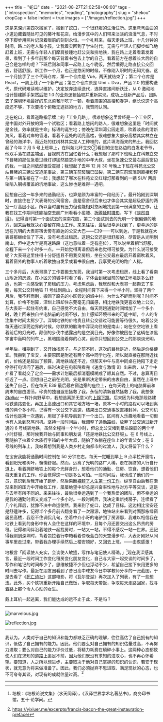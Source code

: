 +++
title = "蛇口"
date = "2021-08-27T21:02:58+08:00"
tags = ["introspection", "memories", "reading", "photography"]
slug = "shekou"
dropCap = false
indent = true
images = ["/images/reflection.jpg"]
+++

这是来深圳第四次搬家了，搬到了蛇口，一个很舒服的生活住所。这里弯弯曲曲的小道边藏着随处可见的藤叶和花店，给漫步其中的人们带来淡淡的浪漫气息，不时停下脚步用照片记录着眼前的刻刻永恒。一个礼拜来，每天走路上班，十几分钟的时间，路上的老人和小孩，让我着实回到了学生时代。无需与年轻人们脚步如飞地赶着上班，无需与年轻人们摩肩接踵地赶公交和挤地铁，我在路上走着看着发着呆，看到了十多年前那个每天背着书包去上学的自己，看着前方在想着长大后的自己会是怎样的呢？下班后则和同事一起路上吃个晚饭，然后懒得走路直接公交回去，舒适舒服。新工作一个月，也正是悠闲的时候，不像刚入职时的无知亢奋。这一个月接手了三个代码仓库，第一个仓库是 Vue，两天就结束了；第二个仓库是 React，一周上线了一个新产品；第三个仓库原是 Umi + Dva，产品 2.0 的重构迭代，原代码难读难以维护，决定放弃连续迭代，选择直接间断跃迁，从 0 激动地设计搭建脚手架然后把 1.0 的业务逻辑抽取并重新实现。成功上线新产品后，团队去了深圳环境最好的东北菜餐厅吃了一顿，看着周围的高楼和春笋，组长说这个高度还不够，下次要找个俯瞰无遮挡的地方，我赞同认同。

走在蛇口，看着道路指示牌上的「工业几路」，很难想象这里曾经是一个工业区，是中国对外开放的第一个试验区；看着路上悠闲的路人，很难想象这里是「时间就是金钱，效率就是生命」标语的诞生地；傍晚在深圳湾公园走着，吹着淡盐的清新海风，看着对岸的香港，看着不远处的明亮高楼，很难想象大部分高楼其实林立在曾经的海洋中，而近处的红树林其实是人工种植的，这片填海而来的热土。我回忆起了今年 2 月 5 号上班早上，在科苑北环立交②看到的坐在路边的白发老爷爷，他双手落在膝盖端坐，目视前方在回忆着什么；我想起了那时下班晚上在科苑立交下目睹的那位急着过绿灯却猛然踏空扑地的中年大叔，坐在急速公交最右最后窗边的我，一目之间依然很受震撼；我想起了去年 12 月 30 号晚上下班在科苑北公交站目睹的三辆公交追尾事故，第三辆车前玻璃已凹裂，第二辆车前玻璃则直接粉碎与第一辆车接在了一起；我想起了哪次在科苑立交红绿灯那看到的一辆 SUV 两后轮陷入钢板覆盖的坑地事故，这么惨也是难得一遇吧。

回想自己这一年多来的通勤经历，也算是颇为丰富的一段经历了。最开始刚到深圳时，直接住在了大表哥的公司宿舍，虽是宿舍但后来也才体会其实是超级舒适的两室一厅高层小区，所以当时虽有压力但也能相对悠闲地找到第一份满意的工作，让我在找工作期间还能抽空去趟广州看看小蛮腰、[折腾延时摄影](/tech/timelapse-with-raspi/)、写下《[淡然自得](/life/zen/)》。记得当时第一个面试去的深南花园，第二个面试则去的光明一个很偏僻的地方，回来后我就决心要留在南山工作。来来往往，最后很幸运找到了，更幸运的是远在光明的大表哥宿舍旁有直达的公交大巴——E39——可以到达，于是我就在大表哥那继续住了下来，没有考虑过租房。这趟公交还是很舒服的，尽管是从光明到南山，但中途大半是高速路段（这也意味着一定有座位），可以说坐着相当舒服，全程下来一个小时多一点，一开始觉得离谱但后来也觉得可接受。为什么说可接受呢？大表哥这里住得十分舒适且不用我交房租，坐在公交最右最后开着窗吹着风，看着窗外的物事人听着歌独自发呆或看书很自由，我享受光明的路广人稀。

三个多月后，大表哥换了工作要搬去东莞，我当时第一次考虑租房，线上看了看南山附近的房源，在小区旁的城中村看了看，才体会到我目前的居住环境是多么舒适，也第一次感受到了房租的压力。考虑焦虑后，我居然和大表哥一起搬去了东莞，每天公交转地铁 11 号线到南山，全程时间算下来得一个半小时，坚持了两个月后，我不辞而别，搬回了原先的小区旁边的城中村。为什么不辞而别呢？时间不划算，价格不划算，深圳上班却住东莞毫无归属感，相比地铁我更喜欢地上公交，与大表哥一起住有约束，自己感觉不大自由。每天两趟通勤时间增加了一个多小时，晚上回来独自坐电脑前的时间不够，加上感知环境带来的可能中断，个人的专注集中时间太稀少了。深圳地铁的价格贵且转公交错过可能要等待很久，站着公交每天通过深莞边界的时候，你默默的脑海中浮现向往的是南山；站在空空地铁上看着前后的灯光时，颠倒的步伐中透露出的是空洞目光，好像你被困在了这辆在漆黑宇宙中轰鸣的列车上，黑暗围绕着你的心灵，而你只想回到公交上的那淡淡光明。

半年后，租期到了，又开始找房子。与之前不同，这次的目标是近，然后是价格便宜。我搬到了宝安，主要原因是附近有两个高中同学也在，所以就直接在那附近找的，价格还是超出了预算，离地铁站还不近，但那天中午与高中同桌在艳阳下走走停停打电话问了遍后，临时决定在电影院看完《速度与激情 9》出来后，从了个中介看了看就交了定金——需求计划最后都消磨模糊成了顺其自然。不过，总算离目标近了一点。回想自己之前在光明，先是果断决定带来的由衷自由，虽然在上班中迷失了自己，但在每天 E39 最后最右窗边旁的座位上，在每天晚上的电脑屏前和周末的自由游荡，珍贵的独自遐思拯救了我，永恒的清新自然拯救了我，我想像 [_Stalker_](/life/stalker/) 一样扑向野草中，我想逃离那无意义的[上蹿下跳](/life/upside-down/)。后来因为科苑那段路建地铁道路变化，再加上高速出口和其它地方堵一堵，原本一小时的路程可以堵到离谱的两个多小时。记得有一次公交下高速，结果出口交通事故直接封掉，公交司机估计也是第一次遇到，用起了手机导航到下一个出口，区间有人乐趣地看着一切但也有人急到怒骂司机。坚持一段时间后，我调整了通勤路线，放弃了公交通过新开通的 6 号线转地铁，虽然全程得一个半小时，但总比公交堵到晕头跺脚的两个半小时舒服，那时候我开始与同事和朋友说「还是地铁比公交舒服」。在 6 号线上，我随拍了拉着全木质行李箱的中年大叔，随拍了依躺在座位上的年青父女；在 6 号线的列车上，我站着想到我是人类乡村走向都市的过渡人，我又将留下什么？

在宝安我能将通勤时间控制在 50 分钟左右，每天一觉睡到早上 9 点半拉开窗帘，看到阳光和树叶，慵懒舒服。然而，远离了光明的路广人稀，走在拥挤的人行自行道上，看着拥挤地铁上的每个光鲜身形，想着他们的通勤、住房、饮食，想着他们每天重复的工作，你会觉得这一切是多么可怕。一段时间后，我也成了他们的一员，意识到后我开始了跑步，然后果断[裸辞了人生第一份工作](/life/resigned-my-first-job/)。纵享自由后我在渐渐来到的压力中开始找工作，屡屡绝望中却总是兴奋率性地与对方平等交谈，这是与去年有所不同的。来来往往，最后很幸运遇到了一个我热爱的团队，但不幸运的是我的通勤时间又变成了一个多小时。一段时间后，我决定重新找房子，连续看了几个礼拜后，犹豫不决中命运使然，我来到了蛇口，达成了目标。这边相比宝安还是舒适许多，记得半个多月前去翻身看了一次房源，地铁站出来看到对面那栋绿窗居民高楼，我忍不住调侃几句，坐着中介小哥的电驴到了房源那，我难以相信我在地铁上看到的身形中有人会住在这样的环境中，且每个月还要交出这么昂贵的房租。记得和同伴沿着地铁一起找房时，一站又一站，不得不感叹一站一世界。还记得我刚到深圳时，背着包拉着行李箱看着傍晚蓝白的天空漫步时，大表哥刚好从同事车里走过来，带着我办理手续然后上楼安顿好，又回去上班。——由衷感激！

培根言「阅读使人充实，会谈使人敏捷，写作与笔记使人精确。」[^1]现在我深感其言，最近一段时间工作变化租房变化朋友变化，自己与大家一起交谈的时间多了，写作和笔记的时间却少了，思维敏捷不少但也浮动不少，希望自己接下来用更多的时间去写作。最近在朋友圈看到了昔日高中球友今日中学教师分享的一张截图，于是去看了《[死亡诗社](https://zh.wikipedia.org/wiki/死亡诗社)》这部电影，将《瓦尔登湖》再次加入了列表，有了一些想法。此外，买个铁锅重新开始自己做饭，争取每天带饭，争取每天走路回家，找寻着路上那个令人心动的女生。

戴上耳机一起逃离，我们能达成的远不止于此，不是吗？

---

![marvelous.jpg](/images/marvelous.jpg "彩彻区明")

![reflection.jpg](/images/reflection.jpg "所谓伊人 在水一方")

---

我认为，人类对于自己的知识和能力都缺乏正确的理解，往往高估了自己拥有的知识，低估了自己拥有的能力。因此，他们要么对自己拥有的知识估量过高，不再努力进取；要么对自己的能力评价过低，将精力耗费在琐碎小事上。这两种心态都致使人们在求知的道路上裹足不前，因为他们既没有求知的进取心，也不再心怀希望。要知道，人之所以想进步，主要取决于他对自己掌握的知识的认识，若安于现状，就无意为将来做准备了。因此，我们必须抛弃不思进取、满足现状的心态，也不可夸夸其谈，对现有的成就估量过高。[^2]

---

[^1]: 培根：《培根论说文集》（水天同译），《汉译世界学术名著丛书》，商务印书馆，五十·论学问。
[^2]: https://yixiuer.me/excerpts/francis-bacon-the-great-instauration-preface/
